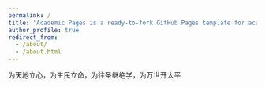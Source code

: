 ```yaml
---
permalink: /
title: "Academic Pages is a ready-to-fork GitHub Pages template for academic personal websites"
author_profile: true
redirect_from: 
  - /about/
  - /about.html
---
```


为天地立心，为生民立命，为往圣继绝学，为万世开太平
